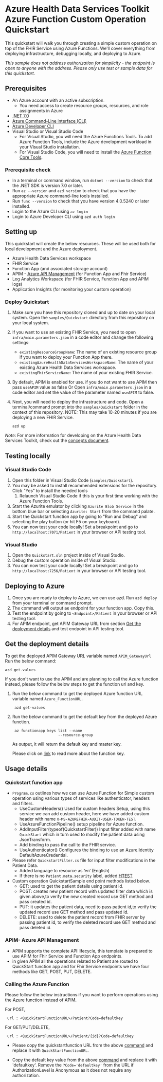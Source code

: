 <!-----
page_type: sample
languages:
- csharp
products:
- azure
- azure-healthcare-apis
description: Get started quickly with the Azure Health Data Services Toolkit on Azure Functions
----->
# Azure Health Data Services Toolkit Azure Function Custom Operation Quickstart

This quickstart will walk you through creating a simple custom operation on top of the FHIR Service using Azure Functions. We'll cover everything from deploying infrastructure, debugging locally, and deploying to Azure.

*This sample does not address authorization for simplicity - the endpoint is open to anyone with the address. Please only use test or sample data for this quickstart.*

## Prerequisites

- An Azure account with an active subscription.
  - You need access to create resource groups, resources, and role assignments in Azure
- [.NET 7.0](https://dotnet.microsoft.com/download)
- [Azure Command-Line Interface (CLI)](https://docs.microsoft.com/cli/azure/install-azure-cli)
- [Azure Developer CLI](https://docs.microsoft.com/azure/developer/azure-developer-cli/get-started?tabs=bare-metal%2Cwindows&pivots=programming-language-csharp#prerequisites)
- Visual Studio or Visual Studio Code
  - For Visual Studio, you will need the Azure Functions Tools. To add Azure Function Tools, include the Azure development workload in your Visual Studio installation.
  - For Visual Studio Code, you will need to install the [Azure Function Core Tools](https://docs.microsoft.com/azure/azure-functions/functions-run-local?tabs=v4%2Cwindows%2Ccsharp%2Cportal%2Cbash#install-the-azure-functions-core-tools).

### Prerequisite check

- In a terminal or command window, run `dotnet --version` to check that the .NET SDK is version 7.0 or later.
- Run `az --version` and `azd version` to check that you have the appropriate Azure command-line tools installed.
- Run `func --version` to check that you have version 4.0.5240 or later installed.
- Login to the Azure CLI using `az login`
- Login to Azure Developer CLI using `azd auth login`

## Setting up

This quickstart will create the below resources. These will be used both for local development and the Azure deployment.

- Azure Health Data Services workspace
- FHIR Service
- Function App (and associated storage account)
- APIM - [Azure API Management](https://learn.microsoft.com/azure/api-management/) (for Function App and Fhir Service)
- Log Analytics Workspace (for FHIR Service, Function App and APIM logs)
- Application Insights (for monitoring your custom operation)

### Deploy Quickstart

1. Make sure you have this repository cloned and up to date on your local system. Open the `samples/Quickstart` directory from this repository on your local system.
2. If you want to use an existing FHIR Service, you need to open `infra/main.parameters.json` in a code editor and change the following settings:

    - `existingResourceGroupName`: The name of an existing resource group if you want to deploy your Function App there.
    - `existingAzureHealthDataServicesWorkspaceName`: The name of your existing Azure Health Data Services workspace.
    - `existingFhirServiceName`: The name of your existing FHIR Service.

3. By default, APIM is enabled for use. if you do not want to use APIM then pass `useAPIM` value as false Or  Open `infra/main.parameters.json` in a code editor and set the value of the parameter named `useAPIM` to false.
 

4. Next, you will need to deploy the infrastructure and code. Open a terminal/command prompt into the `samples/Quickstart` folder in the context of this repository. NOTE: This may take 10-20 minutes if you are deploying a new FHIR Service.

    ```dotnetcli
    azd up
    ```

*Note*: For more information for developing on the Azure Health Data Services Toolkit, check out the [concepts document](https://github.com/microsoft/azure-health-data-services-toolkit/blob/main/docs/concepts.md).

## Testing locally

### Visual Studio Code

1. Open this folder in Visual Studio Code (`samples/Quickstart`).
2. You may be asked to install recommended extensions for the repository. Click "Yes" to install the needed tools
    1. Relaunch Visual Studio Code if this is your first time working with the Azure Function Tools.
3. Start the Azurite emulator by clicking `Azurite Blob Service` in the bottom blue bar or selecting `Azurite: Start` from the command palate.
4. Start the Quickstart function app by going to "Run and Debug" and selecting the play button (or hit F5 on your keyboard).
5. You can now test your code locally! Set a breakpoint and go to `http://localhost:7071/Patient` in your browser or API testing tool.

### Visual Studio

1. Open the `Quickstart.sln` project inside of Visual Studio.
2. Debug the custom operation inside of Visual Studio.
3. You can now test your code locally! Set a breakpoint and go to `http://localhost:7256/Patient` in your browser or API testing tool.

## Deploying to Azure

1. Once you are ready to deploy to Azure, we can use azd. Run `azd deploy` from your terminal or command prompt.
2. The command will output ae endpoint for your function app. Copy this.
3. Test the endpoint by going to `<Endpoint>/Patient` in your browser or API testing tool.
4. For APIM endpoint, get APIM Gateway URL from section [Get the deployment details](##get-the-deployment-details) and test endpoint in API testing tool.

## Get the deployment details

To get the deployed APIM Gateway URL variable named `APIM_GatewayUrl` Run the below command: 
```
azd get-values
```
If you don't want to use the APIM and are planning to call the Azure function instead, please follow the below steps to get the function url and key.

 1. Run the below command to get the deployed Azure function URL variable named `Azure_FunctionURL`.
    ```
     azd get-values
    ```
2. Run the below command to get the default key from the deployed Azure function.  
    ```
     az functionapp keys list --name
                         --resource-group
    ```
    
   As output, it will return the default key and master key.

    Please click on [link](https://learn.microsoft.com/en-us/cli/azure/functionapp/keys?view=azure-cli-latest#az-functionapp-keys-list) to read more about the function key.


## Usage details
### Quickstart function app

- `Program.cs` outlines how we can use Azure Function for Simple custom operation using various types of services like authenticator, headers and filters.
  - UseCustomHeaders()  Used  for custom headers Setup, using this service we can add custom header, here we have added custom header with name `X-MS-AZUREFHIR-AUDIT-USER-TOKEN-TEST`.
  - UseAzureFunctionPipeline() setup pipeline for Azure function.
  - AddInputFilter(typeof(QuickstartFilter)) Input filter added with name `QuickStart` which in turn used to modify the patient data using JsonTransform.
  - Add binding to pass the call to the FHIR service.
  - UseAuthenticator() Configures the binding to use an Azure.Identity DefaultAzureCredential.
- Please refer `QuickstartFilter.cs` file for input filter modifications in the Patient Data.
  - Added language to resource as ‘en’ (English)
  - If there is no `Patient.meta.security` label, added [HTEST](https://www.hl7.org/fhir/resource-definitions.html#Meta.security)
- Custom operation QuickstartSample end point methods listed below.
  - GET: used to get the patient details using patient id.
  - POST: creates new patient record with updated filter data which is given above,to verify the new created record use GET method and pass created id.
  - PUT: it updates the patient data, need to pass patient id,to verify the updated record use GET method and pass updated id.
  - DELETE: used to delete the patient record from FHIR server by passing patient id, to verify the deleted record use GET method and pass deleted id.


### APIM- Azure API Management

- APIM supports the complete API lifecycle, this template is prepared to use APIM for Fhir Service and Function App endpoints.
- in given APIM all the operations related to Patient are routed to QuickStart function app and for Fhir Service endpoints we have four methods like GET, POST, PUT, DELETE.

### Calling the Azure Function 

Please follow the below instructions if you want to perform operations using the Azure function instead of APIM.

  For POST,

     url : <QuickStartFunctionURL>/Patient?Code=defaultkey
    
  For GET/PUT/DELETE,
  
     url : <QuickStartFunctionURL>/Patient/{id}?Code=defaultkey
     

  -  Please copy the quickstartfunction URL from the above [command](##get-the-deployment-details) and replace it with `QuickStartFunctionURL`.

  - Copy the default key value from the above [command](##get-the-deployment-details) and replace it with 'defaultkey'. Remove the `?Code='defaultkey'` from the URL if AuthorizationLevel is Anonymous as it does not require any authorization.


 
